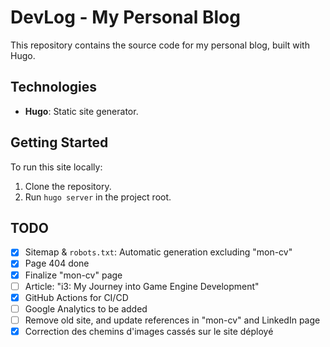 # DevLog - My Personal Blog

This repository contains the source code for my personal blog, built with Hugo.

## Technologies

*   **Hugo**: Static site generator.

## Getting Started

To run this site locally:

1.  Clone the repository.
2.  Run `hugo server` in the project root.

## TODO

*   [x] Sitemap & `robots.txt`: Automatic generation excluding "mon-cv"
*   [x] Page 404 done
*   [x] Finalize "mon-cv" page
*   [ ] Article: "i3: My Journey into Game Engine Development"
*   [x] GitHub Actions for CI/CD
*   [ ] Google Analytics to be added
*   [ ] Remove old site, and update references in "mon-cv" and LinkedIn page
*   [x] Correction des chemins d'images cassés sur le site déployé
